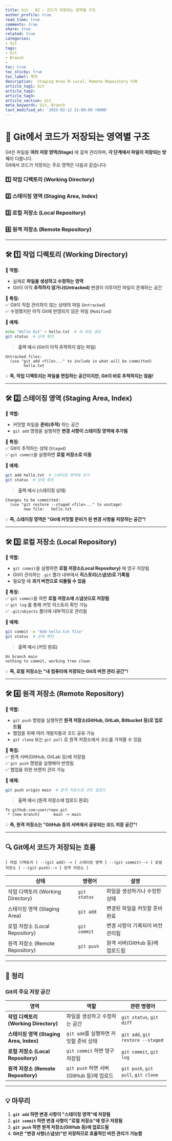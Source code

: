 ```yaml
---
title: Git - 02 - 코드가 저장되는 영역별 구조
author_profile: true
read_time: true
comments: true
share: true
related: true
categories:
- Git
tags:
- Git
- Branch
- 
toc: true
toc_sticky: true
toc_label: 목차
description:  Staging Area 와 Local, Remote Repository 이해
article_tag1: Git
article_tag2: 
article_tag3: 
article_section: Git
meta_keywords: Git, Branch
last_modified_at: '2025-02-12 21:00:00 +0800'
---
```



# **📌 Git에서 코드가 저장되는 영역별 구조**
Git은 파일을 **여러 저장 영역(Stage)** 에 걸쳐 관리하며, **각 단계에서 파일이 저장되는 방식**이 다릅니다.  
Git에서 코드가 저장되는 주요 영역은 다음과 같습니다:

### **1️⃣ 작업 디렉토리 (Working Directory)**
### **2️⃣ 스테이징 영역 (Staging Area, Index)**
### **3️⃣ 로컬 저장소 (Local Repository)**
### **4️⃣ 원격 저장소 (Remote Repository)**

---

## **🛠 1️⃣ 작업 디렉토리 (Working Directory)**
**📌 역할:**  
- 실제로 **파일을 생성하고 수정하는 영역**
- Git이 아직 **추적하지 않거나(Untracked)** 변경이 이루어진 파일이 존재하는 공간

**📌 특징:**  
✅ Git이 직접 관리하지 않는 상태의 파일 (`Untracked`)  
✅ 수정했지만 아직 Git에 반영되지 않은 파일 (`Modified`)  

**📌 예제:**
```bash
echo "Hello Git" > hello.txt  # 새 파일 생성
git status  # 상태 확인
```
> **출력 예시 (Git이 아직 추적하지 않는 파일)**
```
Untracked files:
  (use "git add <file>..." to include in what will be committed)
        hello.txt
```
💡 **즉, 작업 디렉토리는 파일을 편집하는 공간이지만, Git이 바로 추적하지는 않음!**

---

## **🛠 2️⃣ 스테이징 영역 (Staging Area, Index)**
**📌 역할:**  
- 커밋할 파일을 **준비(추적)** 하는 공간  
- `git add` 명령을 실행하면 **변경 사항이 스테이징 영역에 추가됨**

**📌 특징:**  
✅ Git이 추적하는 상태 (`Staged`)  
✅ `git commit`을 실행하면 **로컬 저장소로 이동**

**📌 예제:**
```bash
git add hello.txt  # 스테이징 영역에 추가
git status  # 상태 확인
```
> **출력 예시 (스테이징 상태)**
```
Changes to be committed:
  (use "git restore --staged <file>..." to unstage)
        new file:   hello.txt
```
💡 **즉, 스테이징 영역은 "Git에 커밋할 준비가 된 변경 사항을 저장하는 공간"!**

---

## **🛠 3️⃣ 로컬 저장소 (Local Repository)**
**📌 역할:**  
- `git commit`을 실행하면 **로컬 저장소(Local Repository)** 에 영구 저장됨
- Git이 관리하는 `.git` 폴더 내부에서 **히스토리(스냅샷)로 기록됨**
- 필요할 때 **과거 버전으로 되돌릴 수 있음**

**📌 특징:**  
✅ `git commit`을 하면 **로컬 저장소에 스냅샷으로 저장됨**  
✅ `git log` 를 통해 커밋 히스토리 확인 가능  
✅ `.git/objects` 폴더에 내부적으로 관리됨  

**📌 예제:**
```bash
git commit -m "Add hello.txt file"
git status  # 상태 확인
```
> **출력 예시 (커밋 완료)**
```
On branch main
nothing to commit, working tree clean
```
💡 **즉, 로컬 저장소는 "내 컴퓨터에 저장되는 Git의 버전 관리 공간"!**

---

## **🛠 4️⃣ 원격 저장소 (Remote Repository)**
**📌 역할:**  
- `git push` 명령을 실행하면 **원격 저장소(GitHub, GitLab, Bitbucket 등)로 업로드됨**
- 협업을 위해 여러 개발자들과 코드 공유 가능
- `git clone` 또는 `git pull` 로 원격 저장소에서 코드를 가져올 수 있음

**📌 특징:**  
✅ 원격 서버(GitHub, GitLab 등)에 저장됨  
✅ `git push` 명령을 실행해야 반영됨  
✅ 협업을 위한 브랜치 관리 가능  

**📌 예제:**
```bash
git push origin main  # 원격 저장소로 코드 업로드
```
> **출력 예시 (원격 저장소에 업로드 완료)**
```
To github.com:user/repo.git
 * [new branch]      main -> main
```
💡 **즉, 원격 저장소는 "GitHub 등의 서버에서 공유되는 코드 저장 공간"!**

---

## **🔍 Git에서 코드가 저장되는 흐름**
```
[ 작업 디렉토리 ] --(git add)--> [ 스테이징 영역 ] --(git commit)--> [ 로컬 저장소 ] --(git push)--> [ 원격 저장소 ]
```
| 상태 | 명령어 | 설명 |
|------|--------|------|
| 작업 디렉토리 (Working Directory) | `git status` | 파일을 생성하거나 수정한 상태 |
| 스테이징 영역 (Staging Area) | `git add` | 변경된 파일을 커밋할 준비 완료 |
| 로컬 저장소 (Local Repository) | `git commit` | 변경 사항이 기록되어 버전 관리됨 |
| 원격 저장소 (Remote Repository) | `git push` | 원격 서버(GitHub 등)에 업로드됨 |

---

## **📌 정리**
### **Git의 주요 저장 공간**
| **영역** | **역할** | **관련 명령어** |
|---------|--------|----------------|
| **작업 디렉토리 (Working Directory)** | 파일을 생성하고 수정하는 공간 | `git status`, `git diff` |
| **스테이징 영역 (Staging Area, Index)** | `git add`를 실행하면 커밋할 준비 상태 | `git add`, `git restore --staged` |
| **로컬 저장소 (Local Repository)** | `git commit` 하면 영구 저장됨 | `git commit`, `git log` |
| **원격 저장소 (Remote Repository)** | `git push` 하면 서버(GitHub 등)에 업로드 | `git push`, `git pull`, `git clone` |

---

## **💡 마무리**
1. **`git add` 하면 변경 사항이 "스테이징 영역"에 저장됨**
2. **`git commit` 하면 변경 사항이 "로컬 저장소"에 영구 저장됨**
3. **`git push` 하면 원격 저장소(GitHub 등)에 업로드됨**
4. **Git은 "변경 사항(스냅샷)"만 저장하므로 효율적인 버전 관리가 가능함**
